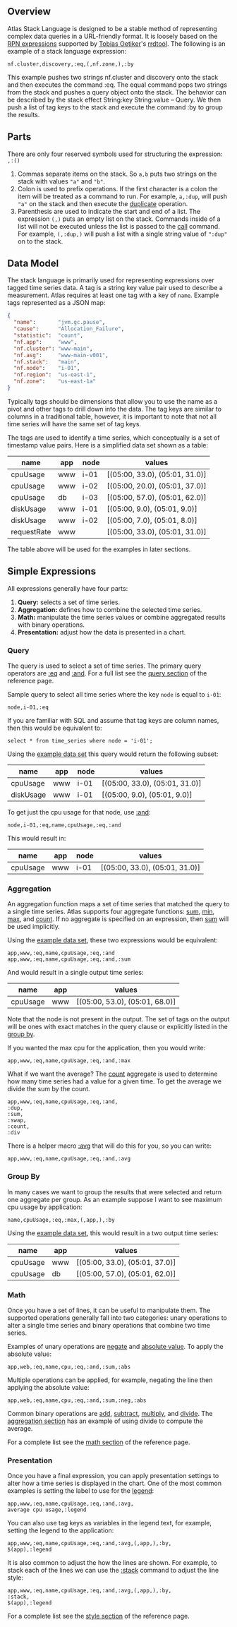 ## Overview

Atlas Stack Language is designed to be a stable method of representing complex data queries in
a URL-friendly format. It is loosely based on the
[RPN expressions](http://oss.oetiker.ch/rrdtool/doc/rrdgraph_rpn.en.html) supported by
[Tobias Oetiker](https://tobi.oetiker.ch/hp/)'s [rrdtool](http://oss.oetiker.ch/rrdtool/).
The following is an example of a stack language expression:

`nf.cluster,discovery,:eq,(,nf.zone,),:by`

This example pushes two strings nf.cluster and discovery onto the stack and then executes the
command :eq. The equal command pops two strings from the stack and pushes a query object onto the
stack. The behavior can be described by the stack effect String:key String:value – Query. We then
push a list of tag keys to the stack and execute the command :by to group the results.

## Parts

There are only four reserved symbols used for structuring the expression: `,:()`

1. Commas separate items on the stack. So `a,b` puts two strings on the stack with values `"a"`
   and `"b"`.
2. Colon is used to prefix operations. If the first character is a colon the item will be treated
   as a command to run. For example, `a,:dup`, will push `"a"` on the stack and then execute the
   [duplicate](std-dup) operation.
3. Parenthesis are used to indicate the start and end of a list. The expression `(,)` puts an
   empty list on the stack. Commands inside of a list will not be executed unless the list is
   passed to the [call](std-call) command. For example, `(,:dup,)` will push a list with a single
   string value of `":dup"` on to the stack.

## Data Model

The stack language is primarily used for representing expressions over tagged time series
data. A tag is a string key value pair used to describe a measurement. Atlas requires at least
one tag with a key of `name`. Example tags represented as a JSON map:

```json
{
  "name":       "jvm.gc.pause",
  "cause":      "Allocation_Failure",
  "statistic":  "count",
  "nf.app":     "www",
  "nf.cluster": "www-main",
  "nf.asg":     "www-main-v001",
  "nf.stack":   "main",
  "nf.node":    "i-01",
  "nf.region":  "us-east-1",
  "nf.zone":    "us-east-1a"
}
```

Typically tags should be dimensions that allow you to use the name as a pivot and other tags
to drill down into the data. The tag keys are similar to columns in a traditional table, however,
it is important to note that not all time series will have the same set of tag keys.

The tags are used to identify a time series, which conceptually is a set of timestamp value pairs.
Here is a simplified data set shown as a table:

| name        | app   | node   | values                         |
|-------------|-------|--------|--------------------------------|
| cpuUsage    | www   | i-01   | [(05:00, 33.0), (05:01, 31.0)] |
| cpuUsage    | www   | i-02   | [(05:00, 20.0), (05:01, 37.0)] |
| cpuUsage    | db    | i-03   | [(05:00, 57.0), (05:01, 62.0)] |
| diskUsage   | www   | i-01   | [(05:00,  9.0), (05:01,  9.0)] |
| diskUsage   | www   | i-02   | [(05:00,  7.0), (05:01,  8.0)] |
| requestRate | www   |        | [(05:00, 33.0), (05:01, 31.0)] |

The table above will be used for the examples in later sections.

## Simple Expressions

All expressions generally have four parts:

1. **Query:** selects a set of time series.
2. **Aggregation:** defines how to combine the selected time series.
3. **Math:** manipulate the time series values or combine aggregated results with binary operations.
4. **Presentation:** adjust how the data is presented in a chart.

### Query

The query is used to select a set of time series. The primary query operators are
[:eq](query-eq) and [:and](query-and). For a full list see the
[query section](Stack-Language-Reference) of the reference page.

Sample query to select all time series where the key `node` is equal to `i-01`:

```
node,i-01,:eq
```

If you are familiar with SQL and assume that tag keys are column names, then this would be
equivalent to:

```
select * from time_series where node = 'i-01';
```

Using the [example data set](#data-model) this query would return the following subset:

| name        | app   | node   | values                         |
|-------------|-------|--------|--------------------------------|
| cpuUsage    | www   | i-01   | [(05:00, 33.0), (05:01, 31.0)] |
| diskUsage   | www   | i-01   | [(05:00,  9.0), (05:01,  9.0)] |

To get just the cpu usage for that node, use [:and](query-and):

```
node,i-01,:eq,name,cpuUsage,:eq,:and
```

This would result in:

| name        | app   | node   | values                         |
|-------------|-------|--------|--------------------------------|
| cpuUsage    | www   | i-01   | [(05:00, 33.0), (05:01, 31.0)] |

### Aggregation

An aggregation function maps a set of time series that matched the query to a single time series.
Atlas supports four aggregate functions: [sum](data-sum), [min](data-min), [max](data-max), and
[count](data-count). If no aggregate is specified on an expression, then [sum](data-sum) will be
used implicitly.

Using the [example data set](#data-model), these two expressions would be equivalent:

```
app,www,:eq,name,cpuUsage,:eq,:and
app,www,:eq,name,cpuUsage,:eq,:and,:sum
```

And would result in a single output time series:

| name        | app   | values                         |
|-------------|-------|--------------------------------|
| cpuUsage    | www   | [(05:00, 53.0), (05:01, 68.0)] |

Note that the node is not present in the output. The set of tags on the output will be ones
with exact matches in the query clause or explicitly listed in the [group by](#group-by).

If you wanted the max cpu for the application, then you would write:

```
app,www,:eq,name,cpuUsage,:eq,:and,:max
```

What if we want the average? The [count](data-count) aggregate is used to determine how many time
series had a value for a given time. To get the average we divide the sum by the count. 

```
app,www,:eq,name,cpuUsage,:eq,:and,
:dup,
:sum,
:swap,
:count,
:div
```

There is a helper macro [:avg](math-avg) that will do this for you, so you can write:

```
app,www,:eq,name,cpuUsage,:eq,:and,:avg
```

### Group By

In many cases we want to group the results that were selected and return one aggregate per
group. As an example suppose I want to see maximum cpu usage by application:

```
name,cpuUsage,:eq,:max,(,app,),:by
```

Using the [example data set](#data-model), this would result in a two output time series:

| name        | app   | values                         |
|-------------|-------|--------------------------------|
| cpuUsage    | www   | [(05:00, 33.0), (05:01, 37.0)] |
| cpuUsage    | db    | [(05:00, 57.0), (05:01, 62.0)] |

### Math

Once you have a set of lines, it can be useful to manipulate them. The supported operations
generally fall into two categories: unary operations to alter a single time series and binary
operations that combine two time series.
 
Examples of unary operations are [negate](math-neg) and [absolute value](math-abs). To apply
the absolute value:

```
app,web,:eq,name,cpu,:eq,:and,:sum,:abs
```

Multiple operations can be applied, for example, negating the line then applying the absolute
value:

```
app,web,:eq,name,cpu,:eq,:and,:sum,:neg,:abs
```

Common binary operations are [add](math-add), [subtract](math-sub), [multiply](math-mul), and
[divide](math-div). The [aggregation section](#aggregation) has an example of using divide to
compute the average.

For a complete list see the [math section](Stack-Language-Reference) of the reference page.

### Presentation

Once you have a final expression, you can apply presentation settings to alter how a time
series is displayed in the chart. One of the most common examples is setting the label
to use for the [legend](style-legend):

```
app,www,:eq,name,cpuUsage,:eq,:and,:avg,
average cpu usage,:legend
```

You can also use tag keys as variables in the legend text, for example, setting the legend to
the application:

```
app,www,:eq,name,cpuUsage,:eq,:and,:avg,(,app,),:by,
$(app),:legend
```

It is also common to adjust the how the lines are shown. For example, to stack each of the lines
we can use the [:stack](style-stack) command to adjust the line style:

```
app,www,:eq,name,cpuUsage,:eq,:and,:avg,(,app,),:by,
:stack,
$(app),:legend
```

For a complete list see the [style section](Stack-Language-Reference) of the reference page.
